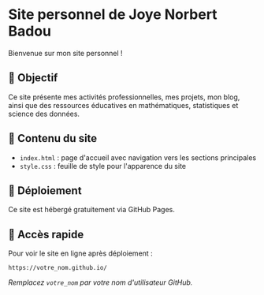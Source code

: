 # Site personnel de Joye Norbert Badou

Bienvenue sur mon site personnel !

## 🎯 Objectif
Ce site présente mes activités professionnelles, mes projets, mon blog, ainsi que des ressources éducatives en mathématiques, statistiques et science des données.

## 📁 Contenu du site
- `index.html` : page d'accueil avec navigation vers les sections principales
- `style.css` : feuille de style pour l'apparence du site

## 🚀 Déploiement
Ce site est hébergé gratuitement via GitHub Pages.

## 🔗 Accès rapide
Pour voir le site en ligne après déploiement :  
```
https://votre_nom.github.io/
```

*Remplacez `votre_nom` par votre nom d'utilisateur GitHub.*
